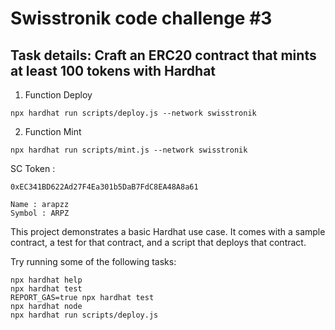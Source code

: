 # Swisstronik code challenge #3

## Task details: Craft an ERC20 contract that mints at least 100 tokens with Hardhat

1. Function Deploy
```
npx hardhat run scripts/deploy.js --network swisstronik
```

2. Function Mint
```
npx hardhat run scripts/mint.js --network swisstronik
```

SC Token :
```
0xEC341BD622Ad27F4Ea301b5DaB7FdC8EA48A8a61
```
```
Name : arapzz
Symbol : ARPZ
```
This project demonstrates a basic Hardhat use case. It comes with a sample contract, a test for that contract, and a script that deploys that contract.

Try running some of the following tasks:

```shell
npx hardhat help
npx hardhat test
REPORT_GAS=true npx hardhat test
npx hardhat node
npx hardhat run scripts/deploy.js
```
